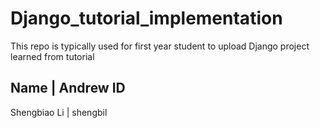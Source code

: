 # Django_tutorial_implementation

This repo is typically used for first year student to upload Django project learned from tutorial

   Name      |   Andrew ID
---------------------------
Shengbiao Li |   shengbil